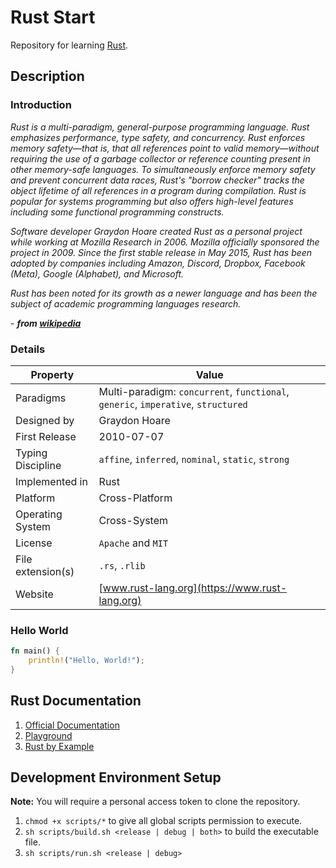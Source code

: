 # Rust Start

Repository for learning [Rust](https://www.rust-lang.org/).

## Description

### Introduction

_Rust is a multi-paradigm, general-purpose programming language. Rust emphasizes performance, type safety, and concurrency. Rust enforces memory safety—that is, that all references point to valid memory—without requiring the use of a garbage collector or reference counting present in other memory-safe languages. To simultaneously enforce memory safety and prevent concurrent data races, Rust's "borrow checker" tracks the object lifetime of all references in a program during compilation. Rust is popular for systems programming but also offers high-level features including some functional programming constructs._

_Software developer Graydon Hoare created Rust as a personal project while working at Mozilla Research in 2006. Mozilla officially sponsored the project in 2009. Since the first stable release in May 2015, Rust has been adopted by companies including Amazon, Discord, Dropbox, Facebook (Meta), Google (Alphabet), and Microsoft._

_Rust has been noted for its growth as a newer language and has been the subject of academic programming languages research._

 \- ___from [wikipedia](https://en.wikipedia.org/wiki/Rust_(programming_language))___

### Details

|Property|Value|
|---|---|
|Paradigms|Multi-paradigm: `concurrent`, `functional`, `generic`, `imperative`, `structured`|
|Designed by|Graydon Hoare|
|First Release|2010-07-07|
|Typing Discipline|`affine`, `inferred`, `nominal`, `static`, `strong`|
|Implemented in|Rust|
|Platform|Cross-Platform|
|Operating System|Cross-System|
|License|`Apache` and `MIT`|
|File extension(s)|`.rs`, `.rlib`|
|Website|[www.rust-lang.org](https://www.rust-lang.org)|

### Hello World

```rs
fn main() {
    println!("Hello, World!");
}
```

## Rust Documentation

1. [Official Documentation](https://www.rust-lang.org/learn)
2. [Playground](https://play.rust-lang.org/)
3. [Rust by Example](https://doc.rust-lang.org/rust-by-example/)

## Development Environment Setup

__Note:__ You will require a personal access token to clone the repository.

1. `chmod +x scripts/*` to give all global scripts permission to execute.
2. `sh scripts/build.sh <release | debug | both>` to build the executable file.
3. `sh scripts/run.sh <release | debug>`
